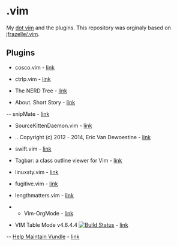 # .vim

My [dot vim](https://github.com/scanf/.vim/blob/master/.vimrc) and the plugins.
This repository was orginaly based on
[jfrazelle/.vim](https://github.com/jfrazelle/.vim.git).

## Plugins

- cosco.vim - [link](bundle/cosco.vim)

- ctrlp.vim - [link](bundle/ctrlp.vim)

- The NERD Tree - [link](bundle/nerdtree)

- About. Short Story - [link](bundle/smartgf.vim)

-- snipMate - [link](bundle/snipmate.vim)

- SourceKittenDaemon.vim - [link](bundle/sourcekittendaemon.vim)

- .. Copyright (c) 2012 - 2014, Eric Van Dewoestine - [link](bundle/supertab)

- swift.vim - [link](bundle/swift.vim)

- Tagbar: a class outline viewer for Vim - [link](bundle/tagbar)

- linuxsty.vim - [link](bundle/vim-addon-linux-coding-style)

- fugitive.vim - [link](bundle/vim-fugitive)

- lengthmatters.vim - [link](bundle/vim-lengthmatters)

- * Vim-OrgMode - [link](bundle/vim-orgmode)

- VIM Table Mode v4.6.4.4 [![Build Status](https://travis-ci.org/dhruvasagar/vim-table-mode.png?branch=master)](https://travis-ci.org/dhruvasagar/vim-table-mode) - [link](bundle/vim-table-mode)

-- [Help Maintain Vundle](https://github.com/VundleVim/Vundle.vim/issues/383) - [link](bundle/Vundle.vim)

